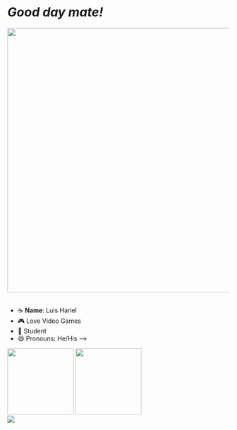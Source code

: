 # <i>Good day mate!</i>

<div>
  <img  height="600px" src="https://cdnb.artstation.com/p/assets/images/images/029/320/295/original/bogdan-mb0sco-coffeeanim.gif?1601147277"
</div> <br> </br>

- ☕️ <strong>Name</strong>: Luis Hariel
- 🎮 Love Video Games
- 🌆 Student
- 😄 Pronouns: He/His
--> 

<img height="150px" src="https://github-readme-stats.vercel.app/api?username=Luis2k21&theme=highcontrast&show_icons=true&border_radius=10px&bg_color=#000f"/>
<img height="150px" src="https://github-readme-stats.vercel.app/api/top-langs/?username=Luis2k21&theme=highcontrast&layout=compact&lang_count=7&bg_color=#00f"/>

<div>
  <a href="https://www.linkedin.com/in/luis-hariel-8152281b7/?_l=pt_BR" target="_blank"><img src="https://img.shields.io/badge/-LinkedIn-%230077B5?style=for-the-badge&logo=linkedin&logoColor=white" target="_blank"></a> 
